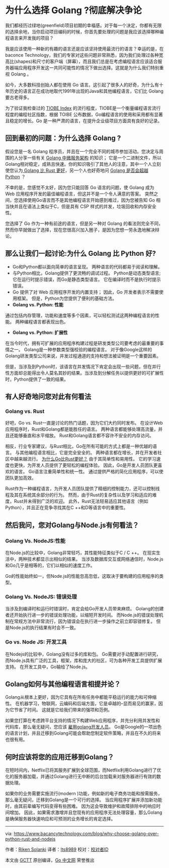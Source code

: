# 为什么选择 Golang ?彻底解决争论

我们都经历过绿地(greenfield)项目初期的幸福感。对于每一个决定，你都有无限的选择余地，当你启动项目编码的时候，你首先要处理的问题是我应该选择哪种编程语言来开发我的项目？

我是应该使用一种新的有趣的语言还是应该坚持使用最流行的语言？幸运的是，在baconce Technology，我们的专家对这些问题非常熟悉，因为我们处理过各种宽高比(shapes)和尺寸的客户端（屏幕），而且我们总是在考虑编程语言应该适合服务器端应用程序开发这一共同可能性的情况下做出选择。这就是为什么我们特别重视 Golang 。

如今，大多数科技创始人都在使用 Go 语言。这引起了很多人的好奇，为什么有十年历史的语言正在成功地取代1991年出现的Java和其他编程语言，它们比 Golang 要古老得多。

为了验证我检查过的 [TIOBE Index](https://www.tiobe.com/tiobe-index/) 的流行程度，TIOBE是一个衡量编程语言流行程度的编程社区指数，根据 TOIBE 公布数据，Go编程语言的使用和采用都有显著且稳定的增长。Go 是一种严肃的语言，在提升企业级项目方面具有良好的记录。

## 回到最初的问题：为什么选择 Golang ?

假设您是一名 Golang 程序员，并且在一个完全不同的城市参加活动。您决定与周围的人分享一些有关 [Golang 中微服务架构](https://www.bacancytechnology.com/blog/microservice-architecture-in-golang) 的知识； 它是一个二进制文件，所以Golang相对稳定，成熟且快速。你的知识吸引了其他人的注意，其中一个人立刻使您认为[ Golang 比 Rust 更好](https://www.bacancytechnology.com/blog/golang-vs-rust)，另一个人也好奇地问 [Golang 是否会超越 Python](https://www.bacancytechnology.com/blog/9-reasons-to-choose-golang) ？

不幸的是，您感觉不太好，因为您只能回答 Go 语言的问题，使 Golang 成为 Web 应用程序开发的最佳编程语言，但这并不是一个令人满意的答案。 突然之间，您选择使用Go语言而不是其他编程语言开始感到难过，因为您被告知 Go 相当快并且在语法上类似于C，但是具有 CSP 样式的并发，垃圾回收和内存安全性。

您选择了 Go 作为一种有前途的语言，但是另一种对 Golang 的看法则完全不同，然而你早就做出了选择，现在您很高兴加入圈子，是因为您想一劳永逸地解决辩论。

## 那么让我们一起讨论:为什么 Golang 比 Python 好?

- Go和Python都以面向简单的语言呈现。 两种语言的代码都易于阅读和理解。
- 与Python相比，Golang提供了更流畅的调试过程。 Python是动态类型语言; 它在运行时提示错误，而Go是静态类型语言。 它在编译时而不是执行时提示错误。
- Go 提供了对 Web 应用程序开发的内置支持； 因此，Go 开发者表示不需要使用框架。 但是，Python为您提供了便利的基础方法。
- **Golang vs. Python: 性能**

通过包括内存管理，功能和速度等多个因素，可以轻松测试这两种编程语言的性能。 两种编程语言都表现出色。

- **Golang vs. Python: 扩展性**

在当今时代，拥有可扩展的应用程序构建过程是研发类型公司要考虑的最重要的事情之一。 Golang是一种参数类型强校验的编程语言。 对于像Google这样的Golang研发类型公司来说，并发过程通道的支持和想法被证明是一个重要因素。

但是，当涉及到Python时，该语言在并发情况下肯定会出现一些问题，但在并行性方面却总能得出令人莫名其妙的结果。当涉及到分解任务以提供更好的可扩展性时，Python提供了一致的结果。

## 有人好奇地问您对此有何看法

### Golang vs. Rust

好吧，Go vs. Rust一直是讨论的热门话题，因为它们大约同时发布。 在设计Web应用程序时，Rust和Golang都是能胜任的语言。 两种语言都能够处理高流量，并且还能够垂直和水平缩放。 Rust和Golang语言都不容许不安全的内存访问。

相反，行业专家建议，与Rust相比，Go在所有可能的方式上都是一种优越的语言。 与其他编程语言相比，它是完全安全的。 两种语言都在增长，并在开发者社区中越来越流行。 [为什么Go比Rust更好？](https://www.bacancytechnology.com/blog/golang-vs-rust) 由于其简单性和易用性。 它的学习速度也更快，为开发人员提供了更轻松的编程体验。 因此，Go是开发人员团队更喜欢的语言。 Go语言注重简单性和统一性。 通过提供严格的简化应用程序，可以使团队更加高效。

Rust作为一种编程语言，为开发人员团队提供了精细的控制能力，还可以控制线程及其在系统其余部分的行为。 然而，由于Rust的复杂性以及学习和适应的难度，Rust并未得到广泛的欢迎。 此外，Rust无法轻易适应其他语言（例如Python），并且正在竞争寻找其在C ++和D等语言中的重要性。

## 然后我问，您对Golang与Node.js有何看法？

### Golang Vs. NodeJS:性能

在Node.js的比较中，Golang非常轻巧，其性能特征类似于C / C ++。 在现实生活中，两种技术都显示出相似的结果。 当涉及数据库交互或网络通信时，Node.js和Go几乎是相等的，它们以相似的速度工作。

Go的性能始终如一，但Node.js的性能忽高忽低，这取决于要构建的应用程序的类型。

### Golang Vs. NodeJS: 错误处理

当涉及到编译时和运行时错误时，肯定会给Go开发人员带来麻烦。 Golang的创建者还开始执行进一步的错误处理功能，以缩短开发时间。 而Node.js的错误处理机制在常规方法中非常流行，因为错误会在执行进一步操作之前立即容错修复。 但是Node.js的执行结果有时会不一致。

### Go vs. Node JS: 开发工具

在Nodejs的比较中，Golang没有过多的库和包。 Go需要对手动配置进行研究，而Node.js具有广泛的工具，框架，库和庞大的社区，可为各种开发工具提供扩展支持。 在开发工具中，Go输给了Node.js。

## Golang如何与其他编程语言相提并论？

Golang从根本上更好，因为它具有在所有任务中都能平稳运行的能力和可伸缩性。 在机器学习，物联网，云编码和后端方面，它是卓越的–显而易见的赢家，因为它节省了时间。 这就是它给我们带来的强项和范例。

如果您打算在考虑跨平台支持的情况下构建Web应用程序，并充分利用并发性和代码库，那么毫无疑问，您应该 [雇用golang开发人员](https://www.bacancytechnology.com/hire-golang-developer)。 Go是Google的一项出色的语言计划，并且迁移到Golang可能会帮助您制定软件策略，并且在不久的将来也很有用。

## 何时应该将您的应用迁移到Golang？

在短时间内，Netflix已将其服务扩展到全球范围，而Netflix利用Golang进行了优化的服务器加载，并通过Golang进行无中断的后台加载来对服务器进行有效的数据处理。

如果你的业务需要实施流行(modern )功能，例如新的电子商务功能和按需服务，那么毫无疑问，迁移到Golang是一个可行的选择。 当应用程序扩展并添加新功能时，由其前辈编写代码变得有些困难。 因为这会导致维护和故障排除中的响应时间增加。 因此，如果需求激增并且您现有的应用程序无法处理容量，那么Golang是确保服务器快速响应和可预测的业务增长的肯定选择。

---
via: https://www.bacancytechnology.com/blog/why-choose-golang-over-python-rust-and-nodejs

作者：[Riken Solanki](https://www.bacancytechnology.com/blog/author/riken-solanki/)
译者：[lts8989](https://github.com/lts8989)
校对：[校对者ID](https://github.com/校对者ID)

本文由 [GCTT](https://github.com/studygolang/GCTT) 原创编译，[Go 中文网](https://studygolang.com/) 荣誉推出